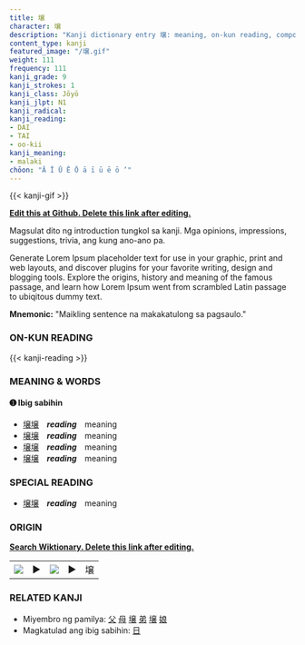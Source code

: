 ```yaml
---
title: 壌
character: 壌
description: "Kanji dictionary entry 壌: meaning, on-kun reading, compounds, origin, related kanji"
content_type: kanji
featured_image: "/壌.gif"
weight: 111
frequency: 111
kanji_grade: 9
kanji_strokes: 1
kanji_class: Jōyō
kanji_jlpt: N1
kanji_radical: 
kanji_reading: 
- DAI
- TAI
- oo-kii
kanji_meaning:
- malaki
chōon: "Ā Ī Ū Ē Ō ā ī ū ē ō ’"
---
```

[//]: # (Don't edit the line below. Kanji animated GIF code is automatically generated.)
{{< kanji-gif >}}

[//]: # (Edit below this line.)

**[Edit this at Github. Delete this link after editing.](https://github.com/tim0g/tim/tree/main/content/kanji/壌/index.md)**

Magsulat dito ng introduction tungkol sa kanji. Mga opinions, impressions, suggestions, trivia, ang kung ano-ano pa.

Generate Lorem Ipsum placeholder text for use in your graphic, print and web layouts, and discover plugins for your favorite writing, design and blogging tools. Explore the origins, history and meaning of the famous passage, and learn how Lorem Ipsum went from scrambled Latin passage to ubiqitous dummy text.
 
**Mnemonic:** "Maikling sentence na makakatulong sa pagsaulo."

### ON-KUN READING

[//]: # (Don't edit the line below. ON-KUN READING code is automatically generated.)
{{< kanji-reading >}}

### MEANING & WORDS

#### ➊ **Ibig sabihin**
  - [壌](../壌)[壌](../壌)　***reading***　meaning
  - [壌](../壌)[壌](../壌)　***reading***　meaning
  - [壌](../壌)[壌](../壌)　***reading***　meaning
  - [壌](../壌)[壌](../壌)　***reading***　meaning

### SPECIAL READING
  - [壌](../壌)[壌](../壌)　***reading***　meaning

### ORIGIN

**[Search Wiktionary. Delete this link after editing.](https://wiktionary.org/wiki/壌)**
<table class="kanji-table"><tr><td>
<img src="60px-壌-bronze.svg.png">
</td><td>▶</td><td>
<img src="60px-壌-oracle.svg.png">
</td><td>▶</td>
<td class="kanji-origin">壌</td>
</tr></table>

### RELATED KANJI
- Miyembro ng pamilya: [父](../父) [母](../母) [壌](../壌) [弟](../弟) [壌](../壌) [娘](../娘)
- Magkatulad ang ibig sabihin: [日](../日)
